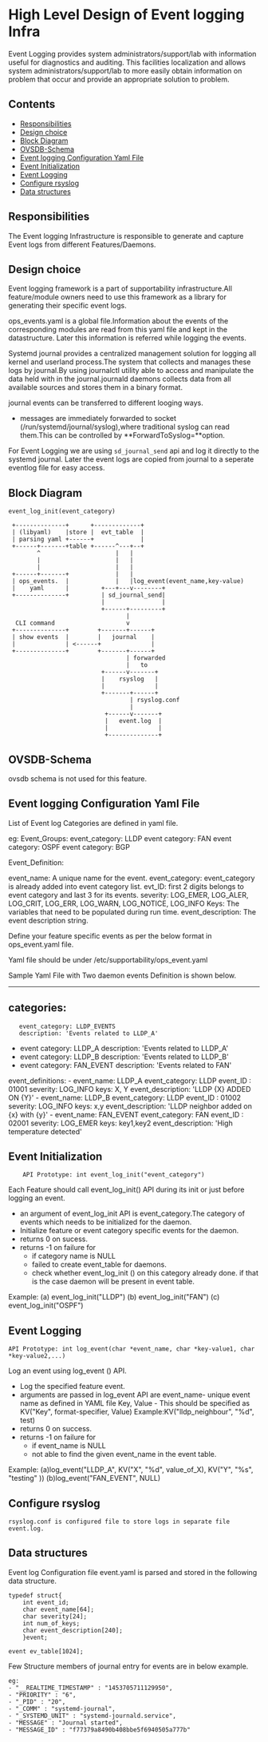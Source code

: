 # High Level Design of Event logging Infra

Event Logging provides system administrators/support/lab with information useful for diagnostics and auditing. This facilities localization and allows system administrators/support/lab to more easily obtain information on problem that occur and provide an appropriate solution to problem.

## Contents
- [Responsibilities](#responsibilities)
- [Design choice](#design-choice)
- [Block Diagram](#block-diagram)
- [OVSDB-Schema](#ovsdb-schema)
- [Event logging Configuration Yaml File](#event-logging-configuration-yaml-file)
- [Event Initialization](#event-initialization)
- [Event Logging](#event-logging)
- [Configure rsyslog](#configure-rsyslog)
- [Data structures](#data-structures)


## Responsibilities
The Event logging Infrastructure is responsible to generate and capture Event logs from different Features/Daemons.

## Design choice

Event logging framework is a part of supportability infrastructure.All feature/module owners need to use this framework as a library for generating their specific event logs.

ops_events.yaml is a global file.Information about the events of the corresponding modules are read from this yaml file and kept in the datastructure.  Later this information is referred while logging the events.

Systemd journal provides a centralized management solution for logging all kernel and userland process.The system that collects and manages these logs by journal.By using journalctl utility able to access and manipulate the data held with in the journal.journald daemons collects data from all available sources and stores them in a binary format.

journal events can be transferred to different looging ways.
- messages are immediately forwarded to socket (/run/systemd/journal/syslog),where traditional syslog can read them.This can be controlled by **ForwardToSyslog=**option.

For Event Logging we are using `sd_journal_send` api and log it directly to the systemd journal.  Later the event logs are copied from journal to a seperate eventlog file for easy access.


## Block Diagram

```ditaa
event_log_init(event_category)

 +--------------+      +-------------+
 | (libyaml)    |store |  evt_table  |
 | parsing yaml +------+             |
 +------+-------+table +------^---+--+
        ^                     |   |
        |                     |   |
        |                     |   |
 +------+-------+             |   |
 | ops_events.  |             |   |log_event(event_name,key-value)
 |    yaml      |         +---+---v--------+
 +--------------+         | sd_journal_send|
                          |                |
                          +------+---------+
                                 |
  CLI command                    v
 +--------------+        +-------+------+
 | show events  |        |   journal    |
 |              | <------+              |
 +--------------+        +-------+------+
                                 | forwarded
                                 |   to
                          +------v-------+
                          |    rsyslog   |
                          |              |
                          +-------+------+
                                  | rsyslog.conf
                                  |
                           +------v-------+
                           |   event.log  |
                           |              |
                           +--------------+

```

## OVSDB-Schema
ovsdb schema is not used for this feature.


## Event logging Configuration Yaml File

List of Event log Categories are defined in yaml file.

eg: Event_Groups:
	event_category: LLDP
	event category: FAN
	event category: OSPF
	event category: BGP

Event_Definition:

event_name: A unique name for the event.
event_category: event_category is already added into event category list.
evt_ID: first 2 digits belongs to event category and last 3 for its events.
severity: LOG_EMER, LOG_ALER, LOG_CRIT, LOG_ERR, LOG_WARN, LOG_NOTICE, LOG_INFO
Keys: The variables that need to be populated during run time.
event_description: The event description string.

Define your feature specific events as per the below format in ops_event.yaml file.

Yaml file should be under /etc/supportability/ops_event.yaml

Sample Yaml File with Two daemon events Definition is shown below.

---

   categories:
   -
       event_category: LLDP_EVENTS
       description: 'Events related to LLDP_A'
   -
       event category: LLDP_A
       description: 'Events related to LLDP_A'
   -
      event category: LLDP_B
      description: 'Events related to LLDP_B'
   -
      event category: FAN_EVENT
      description: 'Events related to FAN'

event_definitions:
	-
      event_name: LLDP_A
      event_category: LLDP
      event_ID : 01001
      severity: LOG_INFO
      keys: X, Y
      event_description: 'LLDP {X} ADDED ON {Y}'
	-
      event_name: LLDP_B
      event_category: LLDP
      event_ID : 01002
      severity: LOG_INFO
      keys: x,y
      event_description: 'LLDP neighbor added on {x} with {y}'
	-
      event_name: FAN_EVENT
      event_category: FAN
      event_ID : 02001
      severity: LOG_EMER
      keys: key1,key2
      event_description: 'High temperature detected'

## Event Initialization
		API Prototype: int event_log_init("event_category")

Each Feature should call event_log_init() API during its init or just before logging an event.
- an argument of event_log_init API is event_category.The category of events which needs to be initialized for the daemon.
- Initialize feature or event category specific events for the daemon.
- returns 0 on sucess.
- returns -1 on failure for
	- if category name is NULL
	- failed to create event_table for daemons.
	- check whether event_log_init () on this category already done.
		 if that is the case daemon will be present in event table.

Example:
	(a) event_log_init("LLDP")
	(b) event_log_init("FAN")
	(c) event_log_init("OSPF")


## Event Logging
	API Prototype: int log_event(char *event_name, char *key-value1, char *key-value2,...)

Log an event using log_event () API.
-	Log the specified feature event.
-	arguments are passed in log_event API are event_name- unique event name as defined in YAML file
   Key, Value - This should be specified as KV("Key", format-specifier, Value)
   Example:KV("lldp_neighbour", "%d", test)
-	returns 0 on success.
-	returns -1 on failure for
	- if event_name is NULL
	- not able to find the given event_name in the event table.

Example:
	(a)log_event("LLDP_A", KV("X", "%d", value_of_X), KV("Y", "%s", "testing" ))
	(b)log_event("FAN_EVENT", NULL)

## Configure rsyslog

    rsyslog.conf is configured file to store logs in separate file event.log.


## Data structures

Event log Configuration file event.yaml is parsed and stored in the following data structure.
```
typedef struct{
    int event_id;
    char event_name[64];
    char severity[24];
    int num_of_keys;
    char event_description[240];
    }event;

event ev_table[1024];
```

Few Structure members of journal entry for events are in below example.

```
eg:
- "__REALTIME_TIMESTAMP" : "1453705711129950",
- "PRIORITY" : "6",
- "_PID" : "20",
- "_COMM" : "systemd-journal",
- "_SYSTEMD_UNIT" : "systemd-journald.service",
- "MESSAGE" : "Journal started",
- "MESSAGE_ID" : "f77379a8490b408bbe5f6940505a777b"
```
